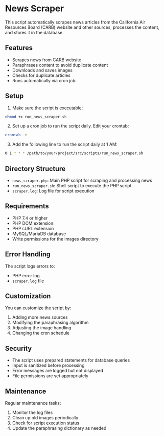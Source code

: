# News Scraper

This script automatically scrapes news articles from the California Air Resources Board (CARB) website and other sources, processes the content, and stores it in the database.

## Features

- Scrapes news from CARB website
- Paraphrases content to avoid duplicate content
- Downloads and saves images
- Checks for duplicate articles
- Runs automatically via cron job

## Setup

1. Make sure the script is executable:
```bash
chmod +x run_news_scraper.sh
```

2. Set up a cron job to run the script daily. Edit your crontab:
```bash
crontab -e
```

3. Add the following line to run the script daily at 1 AM:
```bash
0 1 * * * /path/to/your/project/src/scripts/run_news_scraper.sh
```

## Directory Structure

- `news_scraper.php`: Main PHP script for scraping and processing news
- `run_news_scraper.sh`: Shell script to execute the PHP script
- `scraper.log`: Log file for script execution

## Requirements

- PHP 7.4 or higher
- PHP DOM extension
- PHP cURL extension
- MySQL/MariaDB database
- Write permissions for the images directory

## Error Handling

The script logs errors to:
- PHP error log
- `scraper.log` file

## Customization

You can customize the script by:
1. Adding more news sources
2. Modifying the paraphrasing algorithm
3. Adjusting the image handling
4. Changing the cron schedule

## Security

- The script uses prepared statements for database queries
- Input is sanitized before processing
- Error messages are logged but not displayed
- File permissions are set appropriately

## Maintenance

Regular maintenance tasks:
1. Monitor the log files
2. Clean up old images periodically
3. Check for script execution status
4. Update the paraphrasing dictionary as needed 